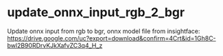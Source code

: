 # update_onnx_input_rgb_2_bgr
Update onnx input from rgb to bgr, 
onnx model file from insightface: https://drive.google.com/uc?export=download&confirm=4Crt&id=1Gh8C-bwl2B90RDrvKJkXafvZC3q4_H_z
